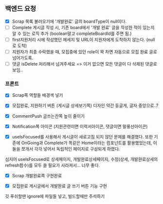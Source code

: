 ## 백엔드 요청
- [x] Scrap 목록 불러오기에 '개발완료' 글의 boardType이 null이다.
- [ ] Complete 게시글 작성 시, 기존 board에서 '개발 완료' 글을 작성한 적이 있는지 알 수 있는 로직 추가 (boolean말고 completeBoardId를 주면 됨.)
- [ ] first지원처리 시에 작성했던 메세지 및 URL이 지원자에게 도착하지 않는다. (null로 도착)
- [ ]  지원자가 최종 수락했을 때, 모집중에 있던 role이 꽉 차면 자동으로 모집 완료 글로 넘어가도록.
- [ ] 댓글 isDelete 처리해서 넘겨주세요 => 이거 없으면 모든 댓글이 다 삭제된 댓글로 보임..

### 프론트
- [x] Scrap쪽 역할들 배경색 넣기
- [x] 모집완료, 지원하기 버튼 (게시글 상세보기쪽) 디자인 약간 둥글게, 글자 중앙으로..?
- [x] CommentPush 글쓰는칸쪽 높이 줄이기
- [x] Notification쪽 아이콘 (지원관련이면 이력서아이콘, 댓글이면 말풍선아이콘)

- [x] useIsFocused를 사용해서 게시글이 새로고침 되지 않던 문제를 해결했다.
또한 기존에 OnGoing과 Complete가 똑같은 Home이라는 컴포넌트를 활용했었는데, 이 둘을 쪼개서 각각 넣어서 독립적인 페이지로 구성되게 하였다.

심지어 useIsFocused로 상세페이지, 개발완료상세페이지, 수정(상세, 개발완료상세의 refresh함수)를 모두 쓸 필요가 사라져서... 너무 좋다.

- [x] Scrap 개발완료쪽 구현완료
- [x] 모집완료 게시글에서 개발완료 글 쓰기 버튼 기능 구현


깃 푸쉬할땐 ignore에 파일들 넣고,
빌드할때만 주석하기
